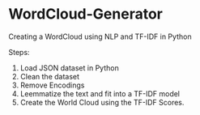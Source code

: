 # WordCloud-Generator
Creating a WordCloud using NLP and TF-IDF in Python

Steps:

1. Load JSON dataset in Python
2. Clean the dataset
3. Remove Encodings
4. Leemmatize the text and fit into a TF-IDF model
5. Create the World Cloud using the TF-IDF Scores.


